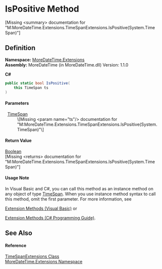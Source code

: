 # IsPositive Method


\[Missing &lt;summary&gt; documentation for "M:MoreDateTime.Extensions.TimeSpanExtensions.IsPositive(System.TimeSpan)"\]



## Definition
**Namespace:** <a href="N_MoreDateTime_Extensions">MoreDateTime.Extensions</a>  
**Assembly:** MoreDateTime (in MoreDateTime.dll) Version: 1.1.0

**C#**
``` C#
public static bool IsPositive(
	this TimeSpan ts
)
```



#### Parameters
<dl><dt>  <a href="https://learn.microsoft.com/dotnet/api/system.timespan" target="_blank" rel="noopener noreferrer">TimeSpan</a></dt><dd>\[Missing &lt;param name="ts"/&gt; documentation for "M:MoreDateTime.Extensions.TimeSpanExtensions.IsPositive(System.TimeSpan)"\]</dd></dl>

#### Return Value
<a href="https://learn.microsoft.com/dotnet/api/system.boolean" target="_blank" rel="noopener noreferrer">Boolean</a>  
\[Missing &lt;returns&gt; documentation for "M:MoreDateTime.Extensions.TimeSpanExtensions.IsPositive(System.TimeSpan)"\]

#### Usage Note
In Visual Basic and C#, you can call this method as an instance method on any object of type <a href="https://learn.microsoft.com/dotnet/api/system.timespan" target="_blank" rel="noopener noreferrer">TimeSpan</a>. When you use instance method syntax to call this method, omit the first parameter. For more information, see <a href="https://docs.microsoft.com/dotnet/visual-basic/programming-guide/language-features/procedures/extension-methods" target="_blank" rel="noopener noreferrer">

Extension Methods (Visual Basic)</a> or <a href="https://docs.microsoft.com/dotnet/csharp/programming-guide/classes-and-structs/extension-methods" target="_blank" rel="noopener noreferrer">

Extension Methods (C# Programming Guide)</a>.

## See Also


#### Reference
<a href="T_MoreDateTime_Extensions_TimeSpanExtensions">TimeSpanExtensions Class</a>  
<a href="N_MoreDateTime_Extensions">MoreDateTime.Extensions Namespace</a>  
